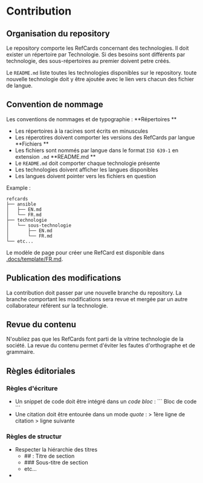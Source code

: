 # Contribution

## Organisation du repository
Le repository comporte les RefCards concernant des technologies. Il doit exister un répertoire par Technologie. Si des besoins sont différents par technologie, des sous-répertoires au premier doivent petre créés.

Le `README.md` liste toutes les technologies disponibles sur le repository. toute nouvelle technologie doit y être ajoutée avec le lien vers chacun des fichier de langue.

## Convention de nommage

Les conventions de nommages et de typographie :
**Répertoires **
* Les répertoires à la racines sont écrits en minuscules
* Les réperotires doivent comporter les versions des RefCards par langue
**Fichiers **
* Les fichiers sont nommés par langue dans le format `ISO 639-1` en extension `.md`
**README.md **
* Le `README.md` doit comporter chaque technologie présente
* Les technologies doivent afficher les langues disponibles
* Les langues doivent pointer vers les fichiers en question


Example :
```
refcards
├── ansible
│   ├── EN.md
│   └── FR.md
├── technologie
│   └── sous-technologie
│       ├── EN.md
│       └── FR.md
└── etc...
```

Le modèle de page pour créer une RefCard est disponible dans [.docs/template/FR.md](.docs/template/FR.md).

## Publication des modifications
La contribution doit passer par une nouvelle branche du repository.
La branche comportant les modifications sera revue et mergée par un autre collaborateur référent sur la technologie.

## Revue du contenu
N'oubliez pas que les RefCards font parti de la vitrine technologie de la société. La revue du contenu permet d'éviter les fautes d'orthographe et de grammaire.

## Règles éditoriales

### Règles d'écriture
* Un snippet de code doit être intégré dans un *code bloc* :
\`\`\`
Bloc de code
\`\`\`
* Une citation doit être entourée dans un mode *quote* :
\> 1ère ligne de citation
\> ligne suivante

### Règles de structur
* Respecter la hiérarchie des titres
   * \#\# : Titre de section
   * \#\#\# Sous-titre de section
   * etc...
* 

